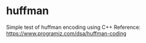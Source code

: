 # huffman
Simple test of huffman encoding using C++
Reference: https://www.programiz.com/dsa/huffman-coding
